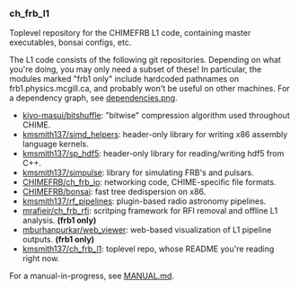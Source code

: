 ### ch_frb_l1 

Toplevel repository for the CHIMEFRB L1 code, containing master executables, bonsai configs, etc.

The L1 code consists of the following git repositories.
Depending on what you're doing, you may only need a subset of these!
In particular, the modules marked "frb1 only" include hardcoded pathnames on
frb1.physics.mcgill.ca, and probably won't be useful on other machines.
For a dependency graph, see [dependencies.png](./dependencies.png).

  - [kiyo-masui/bitshuffle](https://github.com/kiyo-masui/bitshuffle):
    "bitwise" compression algorithm used throughout CHIME.
  - [kmsmith137/simd_helpers](https://github.com/kmsmith137/simd_helpers):
    header-only library for writing x86 assembly language kernels.
  - [kmsmith137/sp_hdf5](https://github.com/kmsmith137/sp_hdf5):
    header-only library for reading/writing hdf5 from C++.
  - [kmsmith137/simpulse](https://github.com/kmsmith137/simpulse):
    library for simulating FRB's and pulsars.
  - [CHIMEFRB/ch_frb_io](https://github.com/CHIMEFRB/ch_frb_io):
    networking code, CHIME-specific file formats.
  - [CHIMEFRB/bonsai](https://github.com/CHIMEFRB/bonsai):
    fast tree dedispersion on x86.
  - [kmsmith137/rf_pipelines](https://github.com/kmsmith137/rf_pipelines):
    plugin-based radio astronomy pipelines.
  - [mrafieir/ch_frb_rfi](https://github.com/mrafieir/ch_frb_rfi):
    scritping framework for RFI removal and offline L1 analysis.  **(frb1 only)**
  - [mburhanpurkar/web_viewer](https://github.com/mburhanpurkar/web_viewer):
    web-based visualization of L1 pipeline outputs.  **(frb1 only)**
  - [kmsmith137/ch_frb_l1](https://github.com/kmsmith137/ch_frb_l1):
    toplevel repo, whose README you're reading right now.

For a manual-in-progress, see [MANUAL.md](./MANUAL.md).
